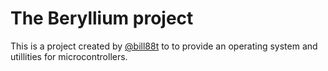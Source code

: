 # The Beryllium project
This is a project created by [@bill88t](https://github.com/bill88t) to to provide an operating system and utillities for microcontrollers.<br />
